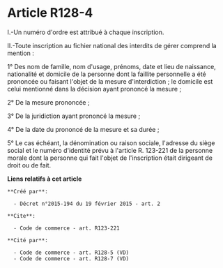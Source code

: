 # Article R128-4

I.-Un numéro d'ordre est attribué à chaque inscription. 

II.-Toute inscription au fichier national des interdits de gérer comprend la mention : 

1° Des nom de famille, nom d'usage, prénoms, date et lieu de naissance, nationalité et domicile de la personne dont la
faillite personnelle a été prononcée ou faisant l'objet de la mesure d'interdiction ; le domicile est celui mentionné dans la
décision ayant prononcé la mesure ; 

2° De la mesure prononcée ; 

3° De la juridiction ayant prononcé la mesure ; 

4° De la date du prononcé de la mesure et sa durée ; 

5° Le cas échéant, la dénomination ou raison sociale, l'adresse du siège social et le numéro d'identité prévu à l'article R.
123-221 de la personne morale dont la personne qui fait l'objet de l'inscription était dirigeant de droit ou de fait.

**Liens relatifs à cet article**

	**Créé par**:

	  - Décret n°2015-194 du 19 février 2015 - art. 2

	**Cite**:

	  - Code de commerce - art. R123-221

	**Cité par**:

	  - Code de commerce - art. R128-5 (VD)
	  - Code de commerce - art. R128-7 (VD)
